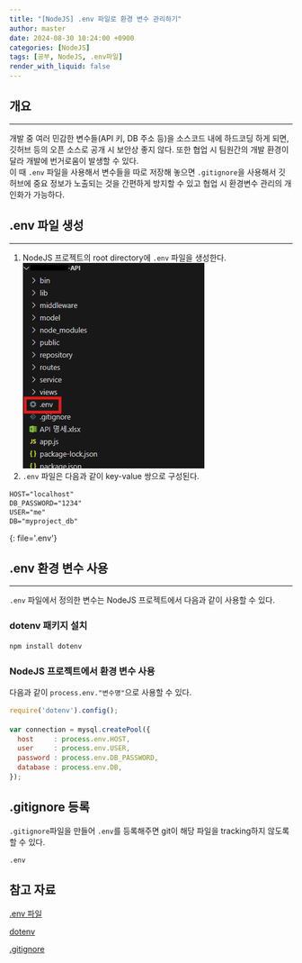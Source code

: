 ```yaml
---
title: "[NodeJS] .env 파일로 환경 변수 관리하기"
author: master
date: 2024-08-30 10:24:00 +0900
categories: [NodeJS]
tags: [공부, NodeJS, .env파일]
render_with_liquid: false
---
```


## 개요
---
개발 중 여러 민감한 변수들(API 키, DB 주소 등)을 소스코드 내에 하드코딩 하게 되면, 깃허브 등의 오픈 소스로 공개 시 보안상 좋지 않다.
또한 협업 시 팀원간의 개발 환경이 달라 개발에 번거로움이 발생할 수 있다.<br>
이 때 `.env` 파일을 사용해서 변수들을 따로 저장해 놓으면 `.gitignore`을 사용해서 깃허브에 중요 정보가 노출되는 것을 간편하게 방지할 수 있고 협업 시 환경변수 관리의 개인화가 가능하다.

## .env 파일 생성
---
1. NodeJS 프로젝트의 root directory에 `.env` 파일을 생성한다.<br>
![.env파일 생성](/assets/img/NodeJS/2024-08-30-01.png)
2. `.env` 파일은 다음과 같이 key-value 쌍으로 구성된다.
```
HOST="localhost"
DB_PASSWORD="1234"
USER="me"
DB="myproject_db"
```
{: file='.env'}

## .env 환경 변수 사용
---
`.env` 파일에서 정의한 변수는 NodeJS 프로젝트에서 다음과 같이 사용할 수 있다.
### dotenv 패키지 설치
```powershell
npm install dotenv
```
### NodeJS 프로젝트에서 환경 변수 사용
다음과 같이 `process.env."변수명"`으로 사용할 수 있다.
```javascript
require('dotenv').config();

var connection = mysql.createPool({
  host     : process.env.HOST,
  user     : process.env.USER,
  password : process.env.DB_PASSWORD,
  database : process.env.DB,
});
```

## .gitignore 등록
`.gitignore`파일을 만들어 `.env`를 등록해주면 git이 해당 파일을 tracking하지 않도록 할 수 있다.
```
.env
```

## 참고 자료
[.env 파일](https://hyunsign.tistory.com/69)

[dotenv](https://velog.io/@zinkiki/node-js-%ED%99%98%EA%B2%BD%EB%B3%80%EC%88%98-%ED%8C%8C%EC%9D%BC-.env-%EC%B6%94%EA%B0%80%ED%95%98%EA%B8%B0)

[.gitignore](https://kotlinworld.com/269)
